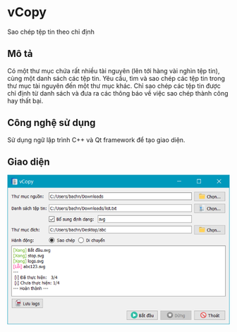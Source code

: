 # vCopy
Sao chép tệp tin theo chỉ định

## Mô tả
Có một thư mục chứa rất nhiều tài nguyên (lên tới hàng vài nghìn tệp tin), cùng một danh sách các tệp tin.
Yêu cầu, tìm và sao chép các tệp tin trong thư mục tài nguyên đến một thư mục khác. Chỉ sao chép các tệp tin được chỉ định từ danh sách
và đưa ra các thông báo về việc sao chép thành công hay thất bại. 

## Công nghệ sử dụng
Sử dụng ngữ lập trình C++ và Qt framework để tạo giao diện.

## Giao diện
![vCopy](/images/vCopy.png?raw=true "Giao diện vCopy")
